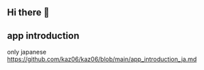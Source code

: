 ## Hi there 👋

## app introduction
only japanese  
https://github.com/kaz06/kaz06/blob/main/app_introduction_ja.md
